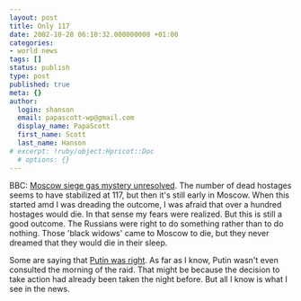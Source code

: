 ```yaml
---
layout: post
title: Only 117
date: 2002-10-28 06:10:32.000000000 +01:00
categories:
- world news
tags: []
status: publish
type: post
published: true
meta: {}
author:
  login: shanson
  email: papascott-wp@gmail.com
  display_name: PapaScott
  first_name: Scott
  last_name: Hanson
# excerpt: !ruby/object:Hpricot::Doc
  # options: {}
---
```

<p>BBC: <a href="http://news.bbc.co.uk/2/hi/europe/2366917.stm">Moscow siege gas mystery unresolved</a>. The number of dead hostages seems to have stabilized at 117, but then it's still early in Moscow. When this started amd I was dreading the outcome, I was afraid that over a hundred hostages would die. In that sense my fears were realized. But this is still a good outcome. The Russians were right to do something rather than to do nothing. Those 'black widows' came to Moscow to die, but they never dreamed that they would die in their sleep.</p>
<p>Some are saying that <a href="http://www.instapundit.com/archives/005044.php#005044">Putin was right</a>. As far as I know, Putin wasn't even consulted the morning of the raid. That might be because the decision to take action had already been taken the night before. But all I know is what I see in the news.</p>
